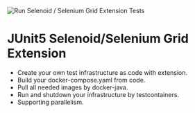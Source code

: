 ![Run Selenoid / Selenium Grid Extension Tests](https://github.com/isandratskiy/selenoid-extension-iac/workflows/Run%20Selenoid%20/%20Selenium%20Grid%20Extension%20Tests/badge.svg)

# JUnit5 Selenoid/Selenium Grid Extension

* Create your own test infrastructure as code with extension.
* Build your docker-compose.yaml from code.
* Pull all needed images by docker-java.
* Run and shutdown your infrastructure by testcontainers.
* Supporting parallelism.
